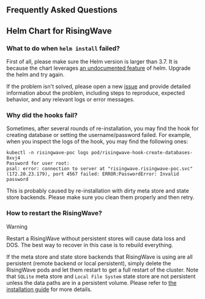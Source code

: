 Frequently Asked Questions
---

## Helm Chart for RisingWave

### What to do when `helm install` failed?

First of all, please make sure the Helm version is larger than 3.7. It is because the chart
leverages [an undocumented feature](https://github.com/helm/helm/pull/9957) of helm. Upgrade the helm and try again.

If the problem isn't solved, please open a new [issue](https://github.com/risingwavelabs/helm-charts/issues/new/choose) 
and provide detailed information about the problem, including steps to reproduce, expected behavior, and any relevant 
logs or error messages.

### Why did the hooks fail?

Sometimes, after several rounds of re-installation, you may find the hook for creating database or setting the
username/password failed. For example, when you inspect the logs of the hook, you may find the following ones:

```plain
kubectl -n risingwave-poc logs pod/risingwave-hook-create-databases-8xvj4
Password for user root: 
psal: error: connection to server at "risingwave.risingwave-poc.svc"(172.20.23.179), port 4567 failed: ERROR:PasswordError: Invalid password
```

This is probably caused by re-installation with dirty meta store and state store backends. Please make sure you clean 
them properly and then retry.

### How to restart the RisingWave?

> [!WARNING]
>
> Restart a RisingWave without persistent stores will cause data loss and DOS.
> The best way to recover in this case is to rebuild everything.

If the meta store and state store backends that RisingWave is using are all persistent (remote backend or local
persistent), simply delete the RisingWave pods and let them restart to get a full restart of the cluster. Note
that `SQLite` meta store and `Local File System` state store are not persistent unless the data paths are in a 
persistent volume. Please refer to [the installation guide](CONFIGURATION.md) for more details.
